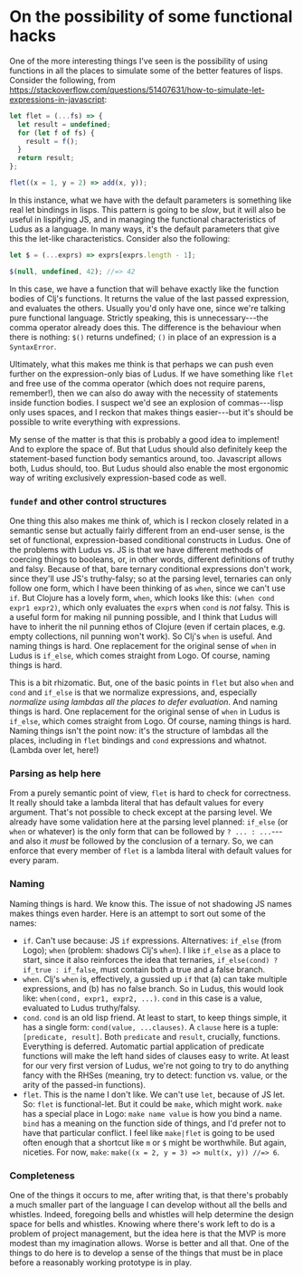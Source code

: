 # On the possibility of some functional hacks

One of the more interesting things I've seen is the possibility of using functions in all the places to simulate some of the better features of lisps. Consider the following, from https://stackoverflow.com/questions/51407631/how-to-simulate-let-expressions-in-javascript:
```javascript
let flet = (...fs) => {
  let result = undefined;
  for (let f of fs) {
    result = f();
  }
  return result;
};

flet((x = 1, y = 2) => add(x, y));
```
In this instance, what we have with the default parameters is something like real let bindings in lisps. This pattern is going to be _slow_, but it will also be useful in lispifying JS, and in managing the functional characteristics of Ludus as a language. In many ways, it's the default parameters that give this the let-like characteristics. Consider also the following:
```javascript
let $ = (...exprs) => exprs[exprs.length - 1];

$(null, undefined, 42); //=> 42
```
In this case, we have a function that will behave exactly like the function bodies of Clj's functions. It returns the value of the last passed expression, and evaluates the others. Usually you'd only have one, since we're talking pure functional language. Strictly speaking, this is unnecessary---the comma operator already does this. The difference is the behaviour when there is nothing: `$()` returns undefined; `()` in place of an expression is a `SyntaxError`. 

Ultimately, what this makes me think is that perhaps we can push even further on the expression-only bias of Ludus. If we have something like `flet` and free use of the comma operator (which does not require parens, remember!), then we can also do away with the necessity of statements inside function bodies. I suspect we'd see an explosion of commas---lisp only uses spaces, and I reckon that makes things easier---but it's should be possible to write everything with expressions.

My sense of the matter is that this is probably a good idea to implement! And to explore the space of. But that Ludus should also definitely keep the statement-based function body semantics around, too. Javascript allows both, Ludus should, too. But Ludus should also enable the most ergonomic way of writing exclusively expression-based code as well.

### `fundef` and other control structures
One thing this also makes me think of, which is I reckon closely related in a semantic sense but actually fairly different from an end-user sense, is the set of functional, expression-based conditional constructs in Ludus. One of the problems with Ludus vs. JS is that we have different methods of coercing things to booleans, or, in other words, different definitions of truthy and falsy. Because of that, bare ternary conditional expressions don't work, since they'll use JS's truthy-falsy; so at the parsing level, ternaries can only follow one form, which I have been thinking of as `when`, since we can't use `if`. But Clojure has a lovely form, `when`, which looks like this: `(when cond expr1 expr2)`, which only evaluates the `expr`s when `cond` is *not* falsy. This is a useful form for making nil punning possible, and I think that Ludus will have to inherit the nil punning ethos of Clojure (even if certain places, e.g. empty collections, nil punning won't work). So Clj's `when` is useful. And naming things is hard. One replacement for the original sense of `when` in Ludus is `if_else`, which comes straight from Logo. Of course, naming things is hard.

This is a bit rhizomatic. But, one of the basic points in `flet` but also `when` and `cond` and `if_else` is that we normalize expressions, and, especially _normalize using lambdas all the places to defer evaluation_. And naming things is hard. One replacement for the original sense of `when` in Ludus is `if_else`, which comes straight from Logo. Of course, naming things is hard. Naming things isn't the point now: it's the structure of lambdas all the places, including in `flet` bindings and `cond` expressions and whatnot. (Lambda over let, here!)

### Parsing as help here
From a purely semantic point of view, `flet` is hard to check for correctness. It really should take a lambda literal that has default values for every argument. That's not possible to check except at the parsing level. We already have some validation here at the parsing level planned: `if_else` (or `when` or whatever) is the only form that can be followed by `? ... : ...`---and also it *must* be followed by the conclusion of a ternary. So, we can enforce that every member of `flet` is a lambda literal with default values for every param. 

### Naming
Naming things is hard. We know this. The issue of not shadowing JS names makes things even harder. Here is an attempt to sort out some of the names:
* `if`. Can't use because: JS `if` expressions. Alternatives: `if_else` (from Logo); `when` (problem: shadows Clj's `when`). I like `if_else` as a place to start, since it also reinforces the idea that ternaries, `if_else(cond) ? if_true : if_false`, must contain both a true and a false branch.
* `when`. Clj's `when` is, effectively, a gussied up `if` that (a) can take multiple expressions, and (b) has no false branch. So in Ludus, this would look like: `when(cond, expr1, expr2, ...)`. `cond` in this case is a value, evaluated to Ludus truthy/falsy.
* `cond`. `cond` is an old lisp friend. At least to start, to keep things simple, it has a single form: `cond(value, ...clauses)`. A `clause` here is a tuple: `[predicate, result]`. Both `predicate` and `result`, crucially, functions. Everything is deferred. Automatic partial application of predicate functions will make the left hand sides of clauses easy to write. At least for our very first version of Ludus, we're not going to try to do anything fancy with the RHSes (meaning, try to detect: function vs. value, or the arity of the passed-in functions).
* `flet`. This is the name I don't like. We can't use `let`, because of JS let. So: `flet` is functional-let. But it could be `make`, which might work. `make` has a special place in Logo: `make name value` is how you bind a name. `bind` has a meaning on the function side of things, and I'd prefer not to have that particular conflict. I feel like `make|flet` is going to be used often enough that a shortcut like `m` or `$` might be worthwhile. But again, niceties. For now, `make`: `make((x = 2, y = 3) => mult(x, y)) //=> 6`.

### Completeness
One of the things it occurs to me, after writing that, is that there's probably a much smaller part of the language I can develop without all the bells and whistles. Indeed, foregoing bells and whistles will help determine the design space for bells and whistles. Knowing where there's work left to do is a problem of project management, but the idea here is that the MVP is more modest than my imagination allows. Worse is better and all that. One of the things to do here is to develop a sense of the things that must be in place before a reasonably working prototype is in play.

